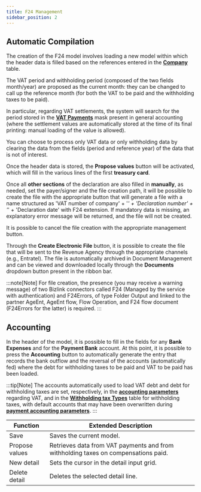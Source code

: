```yaml
---
title: F24 Management
sidebar_position: 2
---
```


## Automatic Compilation

The creation of the F24 model involves loading a new model within which the header data is filled based on the references entered in the [**Company**](/docs/configurations/tables/general-settings/company) table.


The VAT period and withholding period (composed of the two fields month/year) are proposed as the current month: they can be changed to call up the reference month (for both the VAT to be paid and the withholding taxes to be paid).

In particular, regarding VAT settlements, the system will search for the period stored in the **[VAT Payments](/docs/finance-area/declarations/declarations/vat-payment)** mask present in general accounting (where the settlement values are automatically stored at the time of its final printing: manual loading of the value is allowed).

You can choose to process only VAT data or only withholding data by clearing the data from the fields (period and reference year) of the data that is not of interest.

Once the header data is stored, the **Propose values** button will be activated, which will fill in the various lines of the first **treasury card**.

Once all **other sections** of the declaration are also filled in **manually**, as needed, set the payer/signer and the file creation path, it will be possible to create the file with the appropriate button that will generate a file with a name structured as 'VAT number of company' + '_' + 'Declaration number' + '_' + 'Declaration date' with F24 extension. If mandatory data is missing, an explanatory error message will be returned, and the file will not be created.

It is possible to cancel the file creation with the appropriate management button.

Through the **Create Electronic File** button, it is possible to create the file that will be sent to the Revenue Agency through the appropriate channels (e.g., Entratel).
The file is automatically archived in Document Management and can be viewed and downloaded locally through the **Documents** dropdown button present in the ribbon bar.

:::note[Note]
For file creation, the presence (you may receive a warning message) of two Bizlink connectors called F24 (Managed by the service with authentication) and F24Errors, of type Folder Output and linked to the partner AgeEnt, AgeEnt flow, Flow Operation, and F24 flow document (F24Errors for the latter) is required.
:::

## Accounting

In the header of the model, it is possible to fill in the fields for any **Bank Expenses** and for the **Payment Bank** account.
At this point, it is possible to press the **Accounting** button to automatically generate the entry that records the bank outflow and the reversal of the accounts (automatically fed) where the debt for withholding taxes to be paid and VAT to be paid has been loaded.

:::tip[Note]
The accounts automatically used to load VAT debt and debt for withholding taxes are set, respectively, in the [**accounting parameters**](/docs/configurations/parameters/finance/accounting-parameters) regarding VAT, and in the [**Withholding tax Types**](/docs/configurations/tables/finance/withholding-tax-types) table for withholding taxes, with default accounts that may have been overwritten during [**payment accounting parameters**](/docs/finance-area/professional-men/accounting/payments-accounting/parameters).
:::

| Function | Extended Description |
| --- | --- |
| Save | Saves the current model. |
| Propose values | Retrieves data from VAT payments and from withholding taxes on compensations paid. |
| New detail | Sets the cursor in the detail input grid. |
| Delete detail | Deletes the selected detail line. |